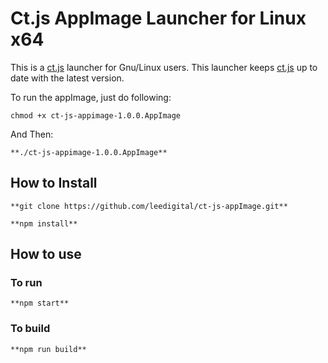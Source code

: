 # Ct.js AppImage Launcher for Linux x64

This is a [ct.js](https://github.com/ct-js/ct-js.git) launcher for Gnu/Linux users. This launcher keeps [ct.js](https://github.com/ct-js/ct-js.git) up to date with the latest version.

To run the appImage, just do following:

```
chmod +x ct-js-appimage-1.0.0.AppImage
```

And Then:
```
**./ct-js-appimage-1.0.0.AppImage**
```

## How to Install

```
**git clone https://github.com/leedigital/ct-js-appImage.git**
```

```
**npm install**
```

## How to use

### To run

```
**npm start**
```

### To build

```
**npm run build**
```



